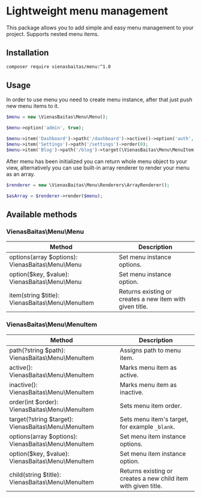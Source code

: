 # Lightweight menu management

This package allows you to add simple and easy menu management to your project.
Supports nested menu items. 

## Installation

```bash
composer require vienasbaitas/menu:^1.0
```

## Usage

In order to use menu you need to create menu instance, after that just push new menu items to it.

```php
$menu = new \VienasBaitas\Menu\Menu();

$menu->option('admin', true);

$menu->item('Dashboard')->path('/dashboard')->active()->option('auth', true);
$menu->item('Settings')->path('/settings')->order(0);
$menu->item('Blog')->path('/blog')->target(\VienasBaitas\Menu\MenuItem::TARGET_BLANK);
```

After menu has been initialized you can return whole menu object to your view, alternatively you can use built-in array renderer to render your menu as an array.

```php
$renderer = new \VienasBaitas\Menu\Renderers\ArrayRenderer();

$asArray = $renderer->render($menu);
```

## Available methods

### VienasBaitas\Menu\Menu

| Method                                          | Description                                              | 
|-------------------------------------------------|----------------------------------------------------------|
| options(array $options): VienasBaitas\Menu\Menu | Set menu instance options.                               |
| option($key, $value): VienasBaitas\Menu\Menu    | Set menu instance option.                                |
| item(string $title): VienasBaitas\Menu\MenuItem | Returns existing or creates a new item with given title. |

### VienasBaitas\Menu\MenuItem

| Method                                              | Description                                                    | 
|-----------------------------------------------------|----------------------------------------------------------------|
| path(?string $path): VienasBaitas\Menu\MenuItem     | Assigns path to menu item.                                     |
| active(): VienasBaitas\Menu\MenuItem                | Marks menu item as active.                                     |
| inactive(): VienasBaitas\Menu\MenuItem              | Marks menu item as inactive.                                   |
| order(int $order): VienasBaitas\Menu\MenuItem       | Sets menu item order.                                          |
| target(?string $target): VienasBaitas\Menu\MenuItem | Sets menu item's target, for example `_blank`.                 |
| options(array $options): VienasBaitas\Menu\MenuItem | Set menu item instance options.                                |
| option($key, $value): VienasBaitas\Menu\MenuItem    | Set menu item instance option.                                 |
| child(string $title): VienasBaitas\Menu\MenuItem    | Returns existing or creates a new child item with given title. |
